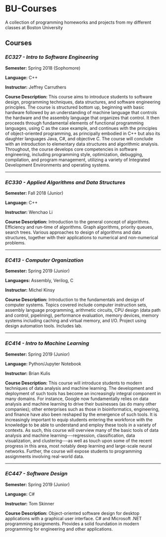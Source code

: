 # BU-Courses
A collection of programming homeworks and projects from my different classes at Boston University

## Courses

### *EC327 - Intro to Software Engineering*
**Semester:** Spring 2018 (Sophomore)

**Language:** C++

**Instructor:** Jeffrey Carruthers

**Course Description:**
This course aims to introduce students to software design, programming techniques, data structures, and software engineering principles. The course is structured bottom up, beginning with basic hardware followed by an understanding of machine language that controls the hardware and the assembly language that organizes that control. It then proceeds through fundamental elements of functional programming languages, using C as the case example, and continues with the principles of object-oriented programming, as principally embodied in C++ but also its daughter languages Java, C#, and objective C. The course will conclude with an introduction to elementary data structures and algorithmic analysis. Throughout, the course develops core competencies in software engineering, including programming style, optimization, debugging, compilation, and program management, utilizing a variety of Integrated Development Environments and operating systems.

___

### *EC330 - Applied Algorithms and Data Structures*
**Semester:** Fall 2018 (Junior)

**Language:** C++

**Instructor:** Wenchao Li

**Course Description:**
Introduction to the general concept of algorithms. Efficiency and run-time of algorithms. Graph algorithms, priority queues, search trees. Various approaches to design of algorithms and data structures, together with their applications to numerical and non-numerical problems.

___

### *EC413 - Computer Organization*
**Semester:** Spring 2019 (Junior)

**Languages:** Assembly, Verilog, C

**Instructor:** Michel Kinsy

**Course Description:**
Introduction to the fundamentals and design of computer systems. Topics covered include computer instruction sets, assembly language programming, arithmetic circuits, CPU design (data path and control, pipelining), performance evaluation, memory devices, memory systems including caching and virtual memory, and I/O. Project using design automation tools. Includes lab.

___

### *EC414 - Intro to Machine Learning*
**Semester:** Spring 2019 (Junior)

**Language:** Python/Jupyter Notebook

**Instructor:** Brian Kulis

**Course Description:**
This course will introduce students to modern techniques of data analysis and machine learning.  The development and deployment of such tools has become an increasingly integral component in many domains.  For instance, Google now fundamentally relies on data analysis and machine learning to drive their businesses (as do many other companies); other enterprises such as those in bioinformatics, engineering, and finance have also been reshaped by the emergence of such tools.  It is increasingly important to equip students entering the workforce with the knowledge to be able to understand and employ these tools in a variety of contexts.  As such, this course will overview many of the basic tools of data analysis and machine learning---regression, classification, data visualization, and clustering---as well as touch upon some of the recent progress in this area, most notably deep learning and large-scale neural networks.  Further, the course will expose students to programming assignments involving real-world data.

___

### *EC447 - Software Design*
**Semester:** Spring 2019 (Junior)

**Language:** C#

**Instructor:** Tom Skinner

**Course Description:**
Object-oriented software design for desktop applications with a graphical user interface. C# and Microsoft .NET programming assignments. Provides a solid foundation in modern programming for engineering and other applications.
